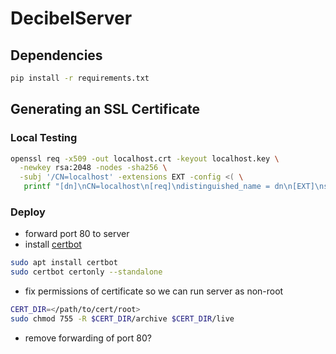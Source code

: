# DecibelServer

## Dependencies
```bash
pip install -r requirements.txt
```

## Generating an SSL Certificate
### Local Testing
```bash
openssl req -x509 -out localhost.crt -keyout localhost.key \
  -newkey rsa:2048 -nodes -sha256 \
  -subj '/CN=localhost' -extensions EXT -config <( \
   printf "[dn]\nCN=localhost\n[req]\ndistinguished_name = dn\n[EXT]\nsubjectAltName=DNS:localhost\nkeyUsage=digitalSignature\nextendedKeyUsage=serverAuth")
```
### Deploy
- forward port 80 to server
- install [certbot](https://certbot.eff.org/instructions)

```bash
sudo apt install certbot
sudo certbot certonly --standalone
```

- fix permissions of certificate so we can run server as non-root
```bash
CERT_DIR=</path/to/cert/root> 
sudo chmod 755 -R $CERT_DIR/archive $CERT_DIR/live
```
- remove forwarding of port 80?


